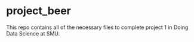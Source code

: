 # project_beer

This repo contains all of the necessary files to complete project 1 in Doing Data Science at SMU. 